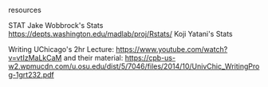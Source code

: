 resources

STAT
Jake Wobbrock's Stats https://depts.washington.edu/madlab/proj/Rstats/
Koji Yatani's Stats

Writing
UChicago's 2hr Lecture: https://www.youtube.com/watch?v=vtIzMaLkCaM and their material: https://cpb-us-w2.wpmucdn.com/u.osu.edu/dist/5/7046/files/2014/10/UnivChic_WritingProg-1grt232.pdf


